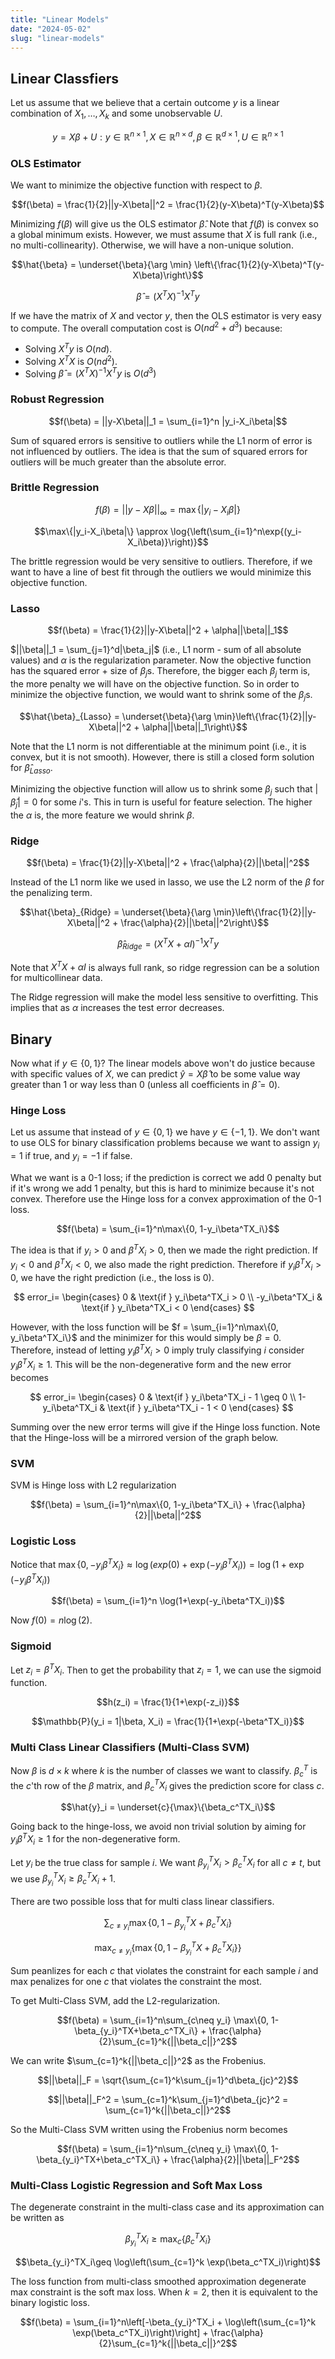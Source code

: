 ```yaml
---
title: "Linear Models"
date: "2024-05-02"
slug: "linear-models"
---
```

## Linear Classfiers

Let us assume that we believe that a certain outcome $y$ is a linear combination of $X_1, \dots ,X_k$ and some unobservable $U$.

$$y = X\beta + U: y \in \mathbb{R}^{n \times 1}, X \in \mathbb{R}^{n \times d}, \beta \in \mathbb{R}^{d \times 1}, U \in \mathbb{R}^{n \times 1}$$

### OLS Estimator

We want to minimize the objective function with respect to $\beta$.

$$f(\beta) = \frac{1}{2}||y-X\beta||^2 = \frac{1}{2}(y-X\beta)^T(y-X\beta)$$

 Minimizing $f(\beta)$ will give us the OLS estimator $\hat{\beta}$. Note that $f(\beta)$ is convex so a global minimum exists. However, we must assume that $X$ is full rank (i.e., no multi-collinearity). Otherwise, we will have a non-unique solution.

$$\hat{\beta} = \underset{\beta}{\arg \min} \left\{\frac{1}{2}(y-X\beta)^T(y-X\beta)\right\}$$

$$\hat{\beta} = (X^TX)^{-1}X^Ty$$

If we have the matrix of $X$ and vector $y$, then the OLS estimator is very easy to compute. The overall computation cost is $O(nd^2 + d^3)$ because:

- Solving $X^Ty$ is $O(nd)$.
- Solving $X^TX$ is $O(nd^2)$.
- Solving $\hat{\beta} = (X^TX)^{-1}X^Ty$ is $O(d^3)$

### Robust Regression

$$f(\beta) = ||y-X\beta||_1 = \sum_{i=1}^n |y_i-X_i\beta|$$

Sum of squared errors is sensitive to outliers while the L1 norm of error is not influenced by outliers. The idea is that the sum of squared errors for outliers will be much greater than the absolute error.

### Brittle Regression

$$f(\beta) = ||y-X\beta||_\infty = \max\{|y_i-X_i\beta|\}$$

$$\max\{|y_i-X_i\beta|\} \approx \log{\left(\sum_{i=1}^n\exp{(y_i-X_i\beta)}\right)}$$

The brittle regression would be very sensitive to outliers. Therefore, if we want to have a line of best fit through the outliers we would minimize this objective function.

### Lasso

$$f(\beta) = \frac{1}{2}||y-X\beta||^2 + \alpha||\beta||_1$$

$||\beta||_1 = \sum_{j=1}^d|\beta_j|$ (i.e., L1 norm - sum of all absolute values) and $\alpha$ is the regularization parameter. Now the objective function has the squared error + size of $\beta_j$s. Therefore, the bigger each $\beta_j$ term is, the more penalty we will have on the objective function. So in order to minimize the objective function, we would want to shrink some of the $\beta_j$s.

$$\hat{\beta}_{Lasso} = \underset{\beta}{\arg \min}\left\{\frac{1}{2}||y-X\beta||^2 + \alpha||\beta||_1\right\}$$

Note that the L1 norm is not differentiable at the minimum point (i.e., it is convex, but it is not smooth). However, there is still a closed form solution for $\hat{\beta}_{Lasso}$.

Minimizing the objective function will allow us to shrink some $\beta_j$ such that $|\hat{\beta}_j| = 0$ for some $i$'s. This in turn is useful for feature selection. The higher the $\alpha$ is, the more feature we would shrink $\beta$.

### Ridge

$$f(\beta) = \frac{1}{2}||y-X\beta||^2 + \frac{\alpha}{2}||\beta||^2$$

Instead of the L1 norm like we used in lasso, we use the L2 norm of the $\beta$ for the penalizing term.

$$\hat{\beta}_{Ridge} = \underset{\beta}{\arg \min}\left\{\frac{1}{2}||y-X\beta||^2 + \frac{\alpha}{2}||\beta||^2\right\}$$

$$\hat{\beta}_{Ridge} = (X^TX + \alpha I)^{-1}X^Ty$$

Note that $X^TX + \alpha I$ is always full rank, so ridge regression can be a solution for multicollinear data.

The Ridge regression will make the model less sensitive to overfitting. This implies that as $\alpha$ increases the test error decreases.

## Binary

Now what if $y\in\{0,1\}$? The linear models above won't do justice because with specific values of $X$, we can predict $\hat{y} = X\hat{\beta}$ to be some value way greater than $1$ or way less than $0$ (unless all coefficients in $\hat{\beta} = 0$).

### Hinge Loss

Let us assume that instead of  $y\in\{0,1\}$ we have  $y\in\{-1,1\}$. We don't want to use OLS for binary classification problems because we want to assign $y_i = 1$ if true, and $y_i = -1$ if false.

What we want is a 0-1 loss; if the prediction is correct we add $0$ penalty but if it's wrong we add $1$ penalty, but this is hard to minimize because it's not convex. Therefore use the Hinge loss for a convex approximation of the 0-1 loss.

$$f(\beta) = \sum_{i=1}^n\max\{0, 1-y_i\beta^TX_i\}$$

The idea is that if $y_i > 0$ and $\beta^TX_i > 0$, then we made the right prediction. If $y_i < 0$ and $\beta^TX_i < 0$, we also made the right prediction. Therefore if $y_i\beta^TX_i > 0$, we have the right prediction (i.e., the loss is 0).

$$
    error_i= 
    \begin{cases}
    0 & \text{if } y_i\beta^TX_i > 0 \\
    -y_i\beta^TX_i & \text{if } y_i\beta^TX_i < 0
    \end{cases}
$$

However, with the loss function will be $f = \sum_{i=1}^n\max\{0, y_i\beta^TX_i\}$ and the minimizer for this would simply be $\beta = 0$. Therefore, instead of letting $y_i\beta^TX_i > 0$ imply truly classifying $i$ consider $y_i\beta^TX_i \geq 1$. This will be the non-degenerative form and the new error becomes

$$
    error_i= 
    \begin{cases}
    0 & \text{if } y_i\beta^TX_i - 1 \geq 0 \\
    1-y_i\beta^TX_i & \text{if } y_i\beta^TX_i - 1 < 0
    \end{cases}
$$

Summing over the new error terms will give if the Hinge loss function. Note that the Hinge-loss will be a mirrored version of the graph below.

### SVM

SVM is Hinge loss with L2 regularization

$$f(\beta) = \sum_{i=1}^n\max\{0, 1-y_i\beta^TX_i\} + \frac{\alpha}{2}||\beta||^2$$

### Logistic Loss

Notice that $\max\{0, -y_i\beta^TX_i\} \approx \log(exp(0)+\exp(-y_i\beta^TX_i)) = \log(1+\exp(-y_i\beta^TX_i))$

$$f(\beta) = \sum_{i=1}^n \log(1+\exp(-y_i\beta^TX_i))$$

Now $f(0) = n\log(2)$.

### Sigmoid

Let $z_i = \beta^TX_i$. Then to get the probability that $z_i = 1$, we can use the sigmoid function.

$$h(z_i) = \frac{1}{1+\exp(-z_i)}$$

$$\mathbb{P}(y_i = 1|\beta, X_i) = \frac{1}{1+\exp(-\beta^TX_i)}$$

### Multi Class Linear Classifiers (Multi-Class SVM)

Now $\beta$ is $d \times k$ where $k$ is the number of classes we want to classify. $\beta_c^T$ is the $c$'th row of the $\beta$ matrix, and $\beta_c^TX_i$ gives the prediction score for class $c$.

$$\hat{y}_i = \underset{c}{\max}\{\beta_c^TX_i\}$$

Going back to the hinge-loss, we avoid non trivial solution by aiming for $y_i\beta^TX_i \geq 1$ for the non-degenerative form.

Let $y_i$ be the true class for sample $i$. We want $\beta_{y_i}^TX_i > \beta_c^TX_i$ for all $c\neq t$, but we use $\beta_{y_i}^TX_i \geq \beta_c^TX_i + 1$.

There are two possible loss that for multi class linear classifiers.

$$\sum_{c\neq y_i} \max\{0, 1-\beta_{y_i}^TX+\beta_c^TX_i\}$$

$$\mathop{\max}_{c\neq y_i}\{\max\{0, 1-\beta_{y_i}^TX+\beta_c^TX_i\}\}$$

Sum peanlizes for each $c$ that violates the constraint for each sample $i$ and max penalizes for one $c$ that violates the constraint the most.

To get Multi-Class SVM, add the L2-regularization.

$$f(\beta) = \sum_{i=1}^n\sum_{c\neq y_i} \max\{0, 1-\beta_{y_i}^TX+\beta_c^TX_i\} + \frac{\alpha}{2}\sum_{c=1}^k{||\beta_c||}^2$$

We can write $\sum_{c=1}^k{||\beta_c||}^2$ as the Frobenius.

$$||\beta||_F = \sqrt{\sum_{c=1}^k\sum_{j=1}^d\beta_{jc}^2}$$

$$||\beta||_F^2 = \sum_{c=1}^k\sum_{j=1}^d\beta_{jc}^2 = \sum_{c=1}^k{||\beta_c||}^2$$

So the Multi-Class SVM written using the Frobenius norm becomes

$$f(\beta) = \sum_{i=1}^n\sum_{c\neq y_i} \max\{0, 1-\beta_{y_i}^TX+\beta_c^TX_i\} + \frac{\alpha}{2}||\beta||_F^2$$

### Multi-Class Logistic Regression and Soft Max Loss

The degenerate constraint in the multi-class case and its approximation can be written as

$$\beta_{y_i}^TX_i\geq \mathop{\max}_c\{\beta_c^TX_i\}$$

$$\beta_{y_i}^TX_i\geq \log\left(\sum_{c=1}^k \exp(\beta_c^TX_i)\right)$$

The loss function from multi-class smoothed approximation degenerate max constraint is the soft max loss. When $k = 2$, then it is equivalent to the binary logistic loss.

$$f(\beta) = \sum_{i=1}^n\left[-\beta_{y_i}^TX_i + \log\left(\sum_{c=1}^k \exp(\beta_c^TX_i)\right)\right] + \frac{\alpha}{2}\sum_{c=1}^k{||\beta_c||}^2$$